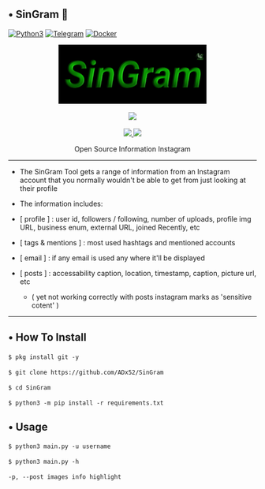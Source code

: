 ## •  SinGram 🔎

[![Python3](https://img.shields.io/badge/language-Python3-red)](https://img.shields.io/badge/language-Python3-red)
[![Telegram](https://img.shields.io/badge/Telegram-Channel-blue.svg)](https://t.me/ADx52)
[![Docker](https://img.shields.io/badge/Docker-Supported-blue)](https://img.shields.io/badge/Docker-Supported-blue)

<p align="center">
  <img src="https://raw.githubusercontent.com/ADx52/SinGram/master/.lib/SinGram.jpg" width="300" height="120">
</p>
<p align="center">
</p>
<p align="center"><img src="https://img.shields.io/badge/Version-5.2-brightgreen"></p>
<p align="center">
  <a href="https://github.com/ADx52">
    <img src="https://img.shields.io/github/followers/ADx52?label=Follow&style=social">
  </a>
  <a href="https://github.com/ADx52/SinGram/stargazers">
    <img src="https://img.shields.io/github/stars/ADx52/SinGram?style=social">
  </a>
</p>
<p align="center">
  Open Source Information Instagram
</p>

---

* The SinGram Tool gets a range of information from an Instagram account that you normally wouldn't be able to get
from just looking at their profile

* The information includes:

* [ profile ] : user id, followers / following, number of uploads, profile img URL, business enum, external URL, joined Recently, etc

* [ tags & mentions ] : most used hashtags and mentioned accounts

* [ email ] : if any email is used any where it'll be displayed

* [ posts ] : accessability caption, location, timestamp, caption, picture url, etc
  * ( yet not working correctly with posts instagram marks as 'sensitive cotent' )  

---

## • How To Install

`$ pkg install git -y`

`$ git clone https://github.com/ADx52/SinGram`

`$ cd SinGram`

`$ python3 -m pip install -r requirements.txt`

## • Usage

`$ python3 main.py -u username`

`$ python3 main.py -h`

`-p, --post images info highlight`
